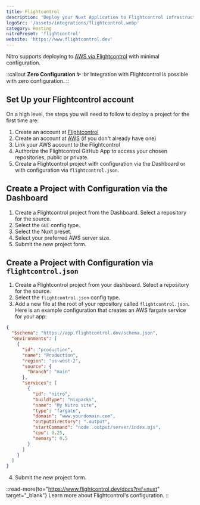 ```yaml
---
title: Flightcontrol
description: 'Deploy your Nuxt Application to Flightcontrol infrastructure.'
logoSrc: '/assets/integrations/flightcontrol.webp'
category: Hosting
nitroPreset: 'flightcontrol'
website: 'https://www.flightcontrol.dev'
---
```


Nitro supports deploying to [AWS via Flightcontrol](https://flightcontrol.dev?ref=nuxt) with minimal configuration.

::callout
**Zero Configuration ✨**
:br
Integration with Flightcontrol is possible with zero configuration.
::

## Set Up your Flightcontrol account

On a high level, the steps you will need to follow to deploy a project for the first time are:

1. Create an account at [Flightcontrol](https://app.flightcontrol.dev/signup?ref=nuxt)
2. Create an account at [AWS](https://portal.aws.amazon.com/billing/signup) (if you don't already have one)
3. Link your AWS account to the Flightcontrol
4. Authorize the Flightcontrol GitHub App to access your chosen repositories, public or private.
5. Create a Flightcontrol project with configuration via the Dashboard or with configuration via `flightcontrol.json`.

## Create a Project with Configuration via the Dashboard

1. Create a Flightcontrol project from the Dashboard. Select a repository for the source.
2. Select the `GUI` config type.
3. Select the Nuxt preset.
4. Select your preferred AWS server size.
5. Submit the new project form.

## Create a Project with Configuration via `flightcontrol.json`

1. Create a Flightcontrol project from your dashboard. Select a repository for the source.
2. Select the `flightcontrol.json` config type.
3. Add a new file at the root of your repository called `flightcontrol.json`. Here is an example configuration that creates an AWS fargate service for your app:

```json [flightcontrol.json]
{
  "$schema": "https://app.flightcontrol.dev/schema.json",
  "environments": [
    {
      "id": "production",
      "name": "Production",
      "region": "us-west-2",
      "source": {
        "branch": "main"
      },
      "services": [
        {
          "id": "nitro",
          "buildType": "nixpacks",
          "name": "My Nitro site",
          "type": "fargate",
          "domain": "www.yourdomain.com",
          "outputDirectory": ".output",
          "startCommand": "node .output/server/index.mjs",
          "cpu": 0.25,
          "memory": 0.5
        }
      ]
    }
  ]
}
```

4. Submit the new project form.

::read-more{to="https://www.flightcontrol.dev/docs?ref=nuxt" target="_blank"}
Learn more about Flightcontrol's configuration.
::
